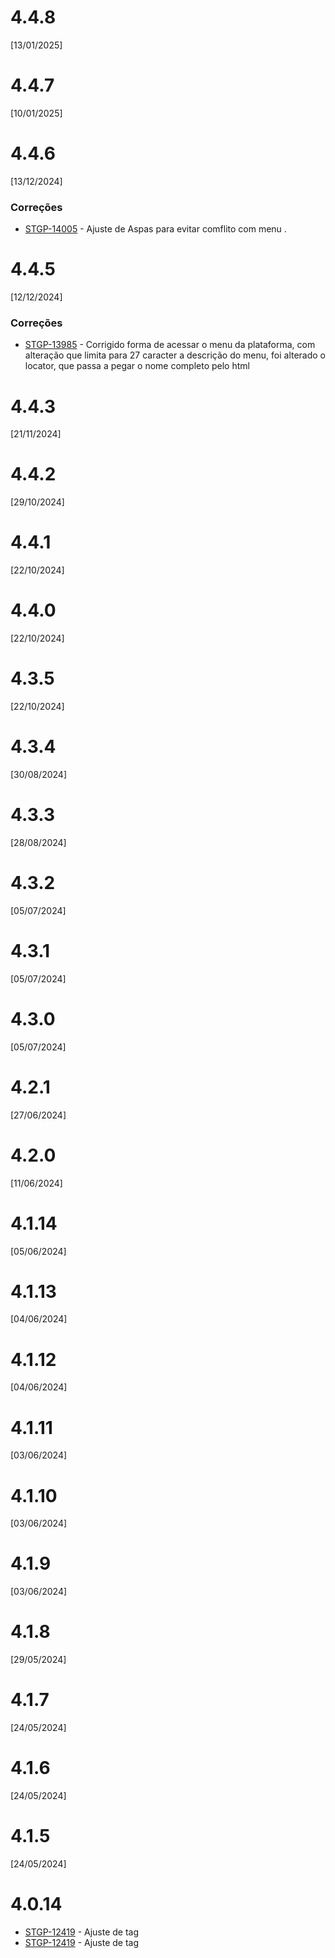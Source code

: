 # 4.4.8
[13/01/2025]

# 4.4.7
[10/01/2025]

# 4.4.6
[13/12/2024]

### Correções
* [STGP-14005](https://jira.senior.com.br/browse/STGP-14005) - Ajuste de Aspas para evitar comflito com menu .

# 4.4.5
[12/12/2024]

### Correções
* [STGP-13985](https://jira.senior.com.br/browse/STGP-13985) - Corrigido forma de acessar o menu da plataforma, com alteração que limita para 27 caracter a descrição do menu, foi alterado o locator, que passa a pegar o nome completo pelo html

# 4.4.3
[21/11/2024]

# 4.4.2
[29/10/2024]

# 4.4.1
[22/10/2024]

# 4.4.0
[22/10/2024]

# 4.3.5
[22/10/2024]

# 4.3.4
[30/08/2024]

# 4.3.3
[28/08/2024]

# 4.3.2
[05/07/2024]

# 4.3.1
[05/07/2024]

# 4.3.0
[05/07/2024]

# 4.2.1
[27/06/2024]

# 4.2.0
[11/06/2024]

# 4.1.14
[05/06/2024]

# 4.1.13
[04/06/2024]

# 4.1.12
[04/06/2024]

# 4.1.11
[03/06/2024]

# 4.1.10
[03/06/2024]

# 4.1.9
[03/06/2024]

# 4.1.8
[29/05/2024]

# 4.1.7
[24/05/2024]

# 4.1.6
[24/05/2024]

# 4.1.5
[24/05/2024]

# 4.0.14
* [STGP-12419](https://jira.senior.com.br/browse/STGP-12419) - Ajuste de tag
* [STGP-12419](https://jira.senior.com.br/browse/STGP-12419) - Ajuste de tag
